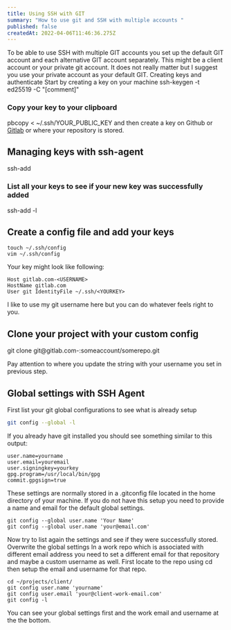 ```yaml
---
title: Using SSH with GIT
summary: "How to use git and SSH with multiple accounts "
published: false
createdAt: 2022-04-06T11:46:36.275Z
---
```

To be able to use SSH with multiple GIT accounts you set up the default GIT account and each alternative GIT account separately. This might be a client account or your private git account. It does not really matter but I suggest you use your private account as your default GIT.
Creating keys and authenticate
Start by creating a key on your machine
ssh-keygen -t ed25519 -C "[comment]"

### Copy your key to your clipboard
pbcopy < ~/.ssh/YOUR_PUBLIC_KEY
and then create a key on Github or [Gitlab](https://docs.gitlab.com/ee/user/ssh.html) or where your repository is stored.


## Managing keys with ssh-agent
ssh-add <YOURKEY>

### List all your keys to see if your new key was successfully added
ssh-add -l

## Create a config file and add your keys
```
touch ~/.ssh/config
vim ~/.ssh/config
```

Your key might look like following:
```
Host gitlab.com-<USERNAME>
HostName gitlab.com 
User git IdentityFile ~/.ssh/<YOURKEY>
```

I like to use my git username here but you can do whatever feels right to you.

## Clone your project with your custom config
git clone git@gitlab.com-<USERNAME>:someaccount/somerepo.git

Pay attention to where you update the string with your username you set in previous step.

## Global settings with SSH Agent
First list your git global configurations to see what is already setup

```bash
git config --global -l
```

If you already have git installed you should see something similar to this output:
```
user.name=yourname
user.email=youremail
user.signingkey=yourkey
gpg.program=/usr/local/bin/gpg
commit.gpgsign=true
```

These settings are normally stored in a .gitconfig file located in the home directory of your machine.
If you do not have this setup you need to provide a name and email for the default global settings.

```
git config --global user.name 'Your Name'
git config --global user.name 'your@email.com'
```

Now try to list again the settings and see if they were successfully stored.
Overwrite the global settings
In a work repo which is associated with different email address you need to set a different email for that repository and maybe a custom username as well. First locate to the repo using cd then setup the email and username for that repo.

```
cd ~/projects/client/
git config user.name 'yourname'
git config user.email 'your@client-work-email.com'
git config -l 
```

You can see your global settings first and the work email and username at the the bottom.
